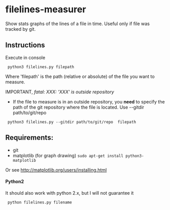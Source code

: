 # filelines-measurer
Show stats graphs of the lines of a file in time. Useful only if file was tracked by git.

## Instructions

Execute in console

`` python3 filelines.py filepath`` 

Where 'filepath' is the path (relative or absolute) of the file you want to measure.

IMPORTANT,
*fatal: XXX: 'XXX' is outside repository*

- If the file to measure is in an outside repository, you **need** to specify the path of the git repository where the file is located.
Use --gitdir path/to/git/repo

`` python3 filelines.py --gitdir path/to/git/repo  filepath`` 


## Requirements:

- git
- matplotlib  (for graph drawing)
`` sudo apt-get install python3-matplotlib ``

Or see http://matplotlib.org/users/installing.html


#### Python2

It should also work with python 2.x, but I will not guarantee it

`` python filelines.py filename`` 
